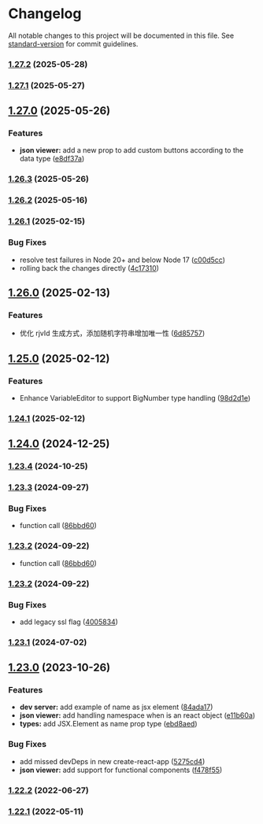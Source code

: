 # Changelog

All notable changes to this project will be documented in this file. See [standard-version](https://github.com/conventional-changelog/standard-version) for commit guidelines.

### [1.27.2](https://github.com/n1c0de/react-json-view/compare/v1.27.1...v1.27.2) (2025-05-28)

### [1.27.1](https://github.com/n1c0de/react-json-view/compare/v1.27.0...v1.27.1) (2025-05-27)

## [1.27.0](https://github.com/n1c0de/react-json-view/compare/v1.26.3...v1.27.0) (2025-05-26)


### Features

- **json viewer:** add a new prop to add custom buttons according to the data type ([e8df37a](https://github.com/n1c0de/react-json-view/commit/e8df37aa76e2eaeb586a63a6b5dd1cc0c05892b4))

### [1.26.3](https://github.com/n1c0de/react-json-view/compare/v1.26.2...v1.26.3) (2025-05-26)

### [1.26.2](https://github.com/microlinkhq/react-json-view/compare/v1.26.1...v1.26.2) (2025-05-16)

### [1.26.1](https://github.com/microlinkhq/react-json-view/compare/v1.26.0...v1.26.1) (2025-02-15)


### Bug Fixes

* resolve test failures in Node 20+ and below Node 17 ([c00d5cc](https://github.com/microlinkhq/react-json-view/commit/c00d5cc907c6200b6c7d9076c9e4a0a0bb8433b6))
* rolling back the changes directly ([4c17310](https://github.com/microlinkhq/react-json-view/commit/4c173108ffc74974864ff8dbb845f5d4c24caed4))

## [1.26.0](https://github.com/microlinkhq/react-json-view/compare/v1.25.0...v1.26.0) (2025-02-13)


### Features

* 优化 rjvId 生成方式，添加随机字符串增加唯一性 ([6d85757](https://github.com/microlinkhq/react-json-view/commit/6d85757b6e51ddb9c7cbf4f99c9688cf965bd90f))

## [1.25.0](https://github.com/microlinkhq/react-json-view/compare/v1.24.1...v1.25.0) (2025-02-12)


### Features

* Enhance VariableEditor to support BigNumber type handling ([98d2d1e](https://github.com/microlinkhq/react-json-view/commit/98d2d1e508f7121f46c2513435949a69454a75bf))

### [1.24.1](https://github.com/microlinkhq/react-json-view/compare/v1.24.0...v1.24.1) (2025-02-12)

## [1.24.0](https://github.com/microlinkhq/react-json-view/compare/v1.23.4...v1.24.0) (2024-12-25)

### [1.23.4](https://github.com/microlinkhq/react-json-view/compare/v1.23.3...v1.23.4) (2024-10-25)

### [1.23.3](https://github.com/microlinkhq/react-json-view/compare/v1.23.2...v1.23.3) (2024-09-27)


### Bug Fixes

* function call ([86bbd60](https://github.com/microlinkhq/react-json-view/commit/86bbd60caef8d80b812a45c8ea9326df62fcb02f))

### [1.23.2](https://github.com/microlinkhq/react-json-view/compare/v1.23.1...v1.23.2) (2024-09-22)

- function call ([86bbd60](https://github.com/microlinkhq/react-json-view/commit/86bbd60caef8d80b812a45c8ea9326df62fcb02f))

### [1.23.2](https://github.com/microlinkhq/react-json-view/compare/v1.23.1...v1.23.2) (2024-09-22)

### Bug Fixes

- add legacy ssl flag ([4005834](https://github.com/microlinkhq/react-json-view/commit/4005834bb4234ddfdef66f2173a53a686641cb21))

### [1.23.1](https://github.com/microlinkhq/react-json-view/compare/v1.23.0...v1.23.1) (2024-07-02)

## [1.23.0](https://github.com/microlinkhq/react-json-view/compare/v1.22.2...v1.23.0) (2023-10-26)

### Features

- **dev server:** add example of name as jsx element ([84ada17](https://github.com/microlinkhq/react-json-view/commit/84ada17617ad1df0e748e5cf6383f9cdcefa6e02))
- **json viewer:** add handling namespace when is an react object ([e11b60a](https://github.com/microlinkhq/react-json-view/commit/e11b60af87fa1755554cb5c846d1d49ea12d131e))
- **types:** add JSX.Element as name prop type ([ebd8aed](https://github.com/microlinkhq/react-json-view/commit/ebd8aed8246742ebc41776a8a0bb489b8e711138))

### Bug Fixes

- add missed devDeps in new create-react-app ([5275cd4](https://github.com/microlinkhq/react-json-view/commit/5275cd446f7d4202b06f4a0d048092066a6b5f5b))
- **json viewer:** add support for functional components ([f478f55](https://github.com/microlinkhq/react-json-view/commit/f478f55aa2b9dbe730f9638485d9c584ccbbcc45))

### [1.22.2](https://github.com/microlinkhq/react-json-view/compare/v1.22.1...v1.22.2) (2022-06-27)

### [1.22.1](https://github.com/microlinkhq/react-json-view/compare/v1.22.0...v1.22.1) (2022-05-11)
